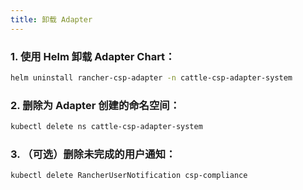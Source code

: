 ```yaml
---
title: 卸载 Adapter
---
```


### 1. 使用 Helm 卸载 Adapter Chart：

```bash
helm uninstall rancher-csp-adapter -n cattle-csp-adapter-system
```

### 2. 删除为 Adapter 创建的命名空间：

```bash
kubectl delete ns cattle-csp-adapter-system
```

### 3. （可选）删除未完成的用户通知：

```bash
kubectl delete RancherUserNotification csp-compliance
```
